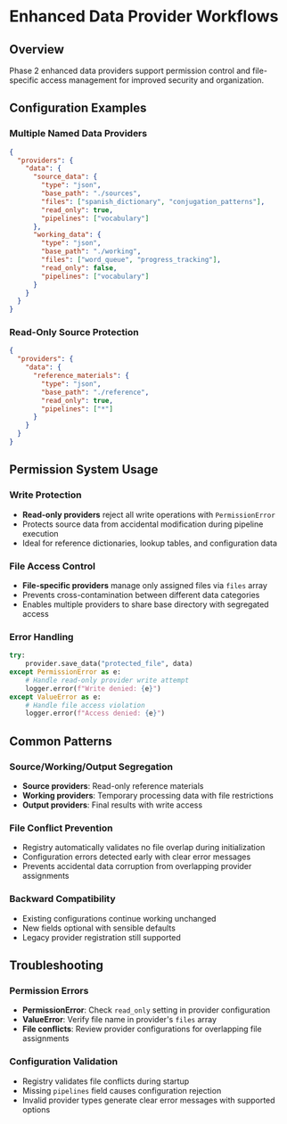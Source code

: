 # Enhanced Data Provider Workflows

## Overview
Phase 2 enhanced data providers support permission control and file-specific access management for improved security and organization.

## Configuration Examples

### Multiple Named Data Providers
```json
{
  "providers": {
    "data": {
      "source_data": {
        "type": "json",
        "base_path": "./sources",
        "files": ["spanish_dictionary", "conjugation_patterns"],
        "read_only": true,
        "pipelines": ["vocabulary"]
      },
      "working_data": {
        "type": "json",
        "base_path": "./working",
        "files": ["word_queue", "progress_tracking"],
        "read_only": false,
        "pipelines": ["vocabulary"]
      }
    }
  }
}
```

### Read-Only Source Protection
```json
{
  "providers": {
    "data": {
      "reference_materials": {
        "type": "json",
        "base_path": "./reference",
        "read_only": true,
        "pipelines": ["*"]
      }
    }
  }
}
```

## Permission System Usage

### Write Protection
- **Read-only providers** reject all write operations with `PermissionError`
- Protects source data from accidental modification during pipeline execution
- Ideal for reference dictionaries, lookup tables, and configuration data

### File Access Control
- **File-specific providers** manage only assigned files via `files` array
- Prevents cross-contamination between different data categories
- Enables multiple providers to share base directory with segregated access

### Error Handling
```python
try:
    provider.save_data("protected_file", data)
except PermissionError as e:
    # Handle read-only provider write attempt
    logger.error(f"Write denied: {e}")
except ValueError as e:
    # Handle file access violation
    logger.error(f"Access denied: {e}")
```

## Common Patterns

### Source/Working/Output Segregation
- **Source providers**: Read-only reference materials
- **Working providers**: Temporary processing data with file restrictions
- **Output providers**: Final results with write access

### File Conflict Prevention
- Registry automatically validates no file overlap during initialization
- Configuration errors detected early with clear error messages
- Prevents accidental data corruption from overlapping provider assignments

### Backward Compatibility
- Existing configurations continue working unchanged
- New fields optional with sensible defaults
- Legacy provider registration still supported

## Troubleshooting

### Permission Errors
- **PermissionError**: Check `read_only` setting in provider configuration
- **ValueError**: Verify file name in provider's `files` array
- **File conflicts**: Review provider configurations for overlapping file assignments

### Configuration Validation
- Registry validates file conflicts during startup
- Missing `pipelines` field causes configuration rejection
- Invalid provider types generate clear error messages with supported options
